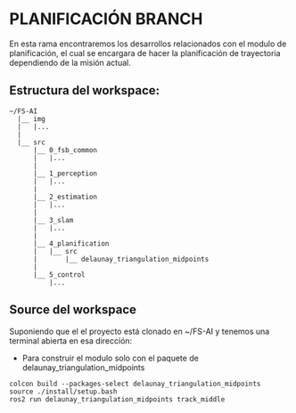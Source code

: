 # PLANIFICACIÓN BRANCH

En esta rama encontraremos los desarrollos relacionados con el modulo de planificación, el cual se encargara de hacer la planificación de trayectoria dependiendo de la misión actual.

## Estructura del workspace:
```
~/FS-AI
  |__ img
  |   |...
  |
  |__ src
      |__ 0_fsb_common
      |   |...
      |
      |__ 1_perception
      |   |...
      |
      |__ 2_estimation
      |   |...
      |
      |__ 3_slam
      |   |...     
      |
      |__ 4_planification
      |   |__ src
      |       |__ delaunay_triangulation_midpoints
      |
      |__ 5_control
          |...
```

## Source del workspace
Suponiendo que el el proyecto está clonado en ~/FS-AI y tenemos una terminal abierta en esa dirección:
* Para construir el modulo solo con el paquete de delaunay_triangulation_midpoints
```
colcon build --packages-select delaunay_triangulation_midpoints
source ./install/setup.bash
ros2 run delaunay_triangulation_midpoints track_middle   
```

